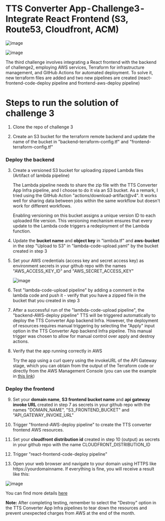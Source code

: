 # TTS Converter App - Challenge3 - Integrate React Frontend (S3, Route53, Cloudfront, ACM)


![image](https://github.com/mariemssi/TTS-Converter-Challenge-3/assets/69463864/6d01d90e-ddc0-4c36-9644-f6bf3164fbd7)


![image](https://github.com/mariemssi/TTS-Converter-Challenge-3/assets/69463864/e44281da-bf5d-4c57-ad02-8733a56d1e52)





The third challenge involves integrating a React frontend with the backend of challenge2, employing AWS services, Terraform for infrastructure management, and GitHub Actions for automated deployment. 
To solve it, new terraform files are added and two new pipelines are created (react-frontend-code-deploy pipeline and frontend-aws-deploy pipeline) 

# Steps to run the solution of challenge 3 

1. Clone the repo of challenge 3
   
2. Create an S3 bucket for the terraform remote backend and update the name of the bucket in "backend-terraform-config.tf" and "frontend-terraform-config.tf"

### Deploy the backend
   
3. Create a versioned S3 bucket for uploading zipped Lambda files (Artifact of lambda pipeline)

   The Lambda pipeline needs to share the zip file with the TTS Converter App Infra pipeline, and I choose to do it via an S3 bucket. As a remark, I tried using the GitHub Action "actions/download-artifact@v4". It works 
   well for sharing data between jobs within the same workflow but doesn't work for different workflows.
   
   Enabling versioning on this bucket assigns a unique version ID to each uploaded file version. This versioning mechanism ensures that every update to the Lambda code 
   triggers a redeployment of the Lambda function.

4. Update the **bucket name** and **object key** in "lambda.tf" and **aws-bucket** in the step "Upload to S3" in "lambda-code-upload.yaml" by the bucket created in step 3
   
5. Set your AWS credentials (access key and secret access key) as environment secrets in your github repo with the names "AWS_ACCESS_KEY_ID" and "AWS_SECRET_ACCESS_KEY"

   ![image](https://github.com/mariemssi/TTS-Converter-Challenge-2/assets/69463864/f0029d84-0d2d-4df2-bc20-f4d2d1e4656e)
  
6. Test "lambda-code-upload pipeline" by adding a comment in the lambda code and push it - verify that you have a zipped file in the bucket that you created in step 3

7. After a successful run of the "lambda-code-upload pipeline", the "backend-AWS-deploy pipeline" TTS will be triggered automatically to deploy the TTS Converter App backend Infra. However, the deployment of resources requires 
   manual triggering by selecting the "Apply" input option in the TTS Converter App backend Infra pipeline. This manual trigger was chosen to allow for manual control over apply 
   and destroy actions.
  
8. Verify that the app running correctly in AWS
   
      Try the app using a curl query using the invokeURL of the API Gateway stage, which you can obtain from the output of the Terraform code or directly from the AWS 
      Management Console (you can use the example in [this link](https://medium.com/@lucas.ludicsa99/texttospeechconvertertext-to-speech-converter-using-aws-lambda-polly-and-api-gateway-bf814d2bbe84)) 
   
### Deploy the frontend

9. Set your **domain name**, **S3 frontend bucket name** and **api gateway invoke URL** created in step 7 as secrets in your github repo with the names "DOMAIN_NAME", "S3_FRONTEND_BUCKET" and "API_GATEWAY_INVOKE_URL"
    
11. Trigger "frontend-AWS-deploy pipeline" to create the TTS converter frontend AWS resources.
    
13. Set your **cloudfront distribution id** created in step 10 (output) as secrets in your github repo with the name CLOUDFRONT_DISTRIBUTION_ID
    
15. Trigger "react-frontend-code-deploy pipeline"

16. Open your web browser and navigate to your domain using HTTPS like https://yourdomainname. If everything is fine, you will receive a result like this:

![image](https://github.com/mariemssi/TTS-Converter-Challenge-3/assets/69463864/7366979b-8ee0-4e8c-a941-16d7e00cdd85)

You can find more details [here](https://medium.com/@meriemiag/text-to-speech-converter-challenge2-github-actions-workflows-16c59556e6c1) 

**Note:** After completing testing, remember to select the "Destroy" option in the TTS Converter App Infra pipelines to tear down the resources and prevent unexpected charges from AWS at the end of the month.
